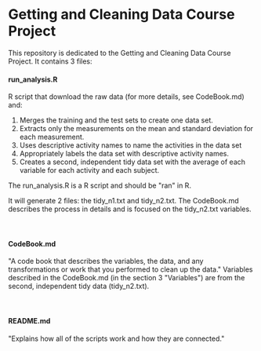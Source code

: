 Getting and Cleaning Data Course Project
=========================

This repository is dedicated to the Getting and Cleaning Data Course Project. It contains 3 files:

#### run_analysis.R
R script that download the raw data (for more details, see CodeBook.md) and:
<ol>
  <li>Merges the training and the test sets to create one data set.</li>
  <li>Extracts only the measurements on the mean and standard deviation for each measurement.</li>
  <li>Uses descriptive activity names to name the activities in the data set</li>
  <li>Appropriately labels the data set with descriptive activity names.</li>
  <li>Creates a second, independent tidy data set with the average of each variable for each activity and each subject.</li>
</ol>
The run_analysis.R is a R script and should be "ran" in R.
    
It will generate 2 files: the tidy_n1.txt and tidy_n2.txt. The CodeBook.md describes the process in details and is focused on the tidy_n2.txt variables.
<br />
<br />
<br />
#### CodeBook.md
"A code book that describes the variables, the data, and any transformations or work that you performed to clean up the data."
Variables described in the CodeBook.md (in the section 3 "Variables") are from the second, independent tidy data (tidy_n2.txt).
<br />
<br />
<br />
#### README.md
"Explains how all of the scripts work and how they are connected."

